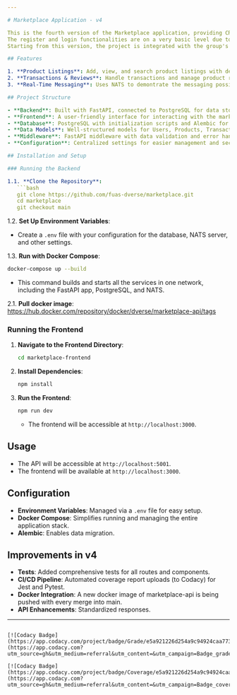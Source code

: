 ```yaml
---

# Marketplace Application - v4

This is the fourth version of the Marketplace application, providing CRUD functionalities using FastAPI, PostgreSQL, and NATS for messaging. The app also has a simple frontend to interact with in a more user-friendly manner.
The register and login functionalities are on a very basic level due to the goal of using our group authentication service. 
Starting from this version, the project is integrated with the group's gateway and all the endpoints are configuired to use it.

## Features

1. **Product Listings**: Add, view, and search product listings with detailed information, including ratings.
2. **Transactions & Reviews**: Handle transactions and manage product reviews for a full marketplace experience.
3. **Real-Time Messaging**: Uses NATS to demontrate the messaging possibilities.

## Project Structure

- **Backend**: Built with FastAPI, connected to PostgreSQL for data storage, and integrated with NATS for messaging.
- **Frontend**: A user-friendly interface for interacting with the marketplace.
- **Database**: PostgreSQL with initialization scripts and Alembic for managing database migrations.
- **Data Models**: Well-structured models for Users, Products, Transactions, and Reviews.
- **Middleware**: FastAPI middleware with data validation and error handling.
- **Configuration**: Centralized settings for easier management and security.

## Installation and Setup

### Running the Backend

1.1. **Clone the Repository**:
   ```bash
   git clone https://github.com/fuas-dverse/marketplace.git
   cd marketplace
   git checkout main
   ```

1.2. **Set Up Environment Variables**:
   - Create a `.env` file with your configuration for the database, NATS server, and other settings.

1.3. **Run with Docker Compose**:
   ```bash
   docker-compose up --build
   ```
   - This command builds and starts all the services in one network, including the FastAPI app, PostgreSQL, and NATS.
  
2.1. **Pull docker image**:
https://hub.docker.com/repository/docker/dverse/marketplace-api/tags

### Running the Frontend

1. **Navigate to the Frontend Directory**:
   ```bash
   cd marketplace-frontend
   ```

2. **Install Dependencies**:
   ```bash
   npm install
   ```

3. **Run the Frontend**:
   ```bash
   npm run dev
   ```
   - The frontend will be accessible at `http://localhost:3000`.

## Usage

- The API will be accessible at `http://localhost:5001`.
- The frontend will be available at `http://localhost:3000`.

## Configuration

- **Environment Variables**: Managed via a `.env` file for easy setup.
- **Docker Compose**: Simplifies running and managing the entire application stack.
- **Alembic**: Enables data migration.

## Improvements in v4

- **Tests**: Added comprehensive tests for all routes and components.
- **CI/CD Pipeline**: Automated coverage report uploads (to Codacy) for Jest and Pytest.
- **Docker Integration**: A new docker image of marketplace-api is being pushed with every merge into main.
- **API Enhancements**: Standardized responses.

---
```

[![Codacy Badge](https://app.codacy.com/project/badge/Grade/e5a921226d254a9c94924caa773ef630)](https://app.codacy.com?utm_source=gh&utm_medium=referral&utm_content=&utm_campaign=Badge_grade)

[![Codacy Badge](https://app.codacy.com/project/badge/Coverage/e5a921226d254a9c94924caa773ef630)](https://app.codacy.com?utm_source=gh&utm_medium=referral&utm_content=&utm_campaign=Badge_coverage)

